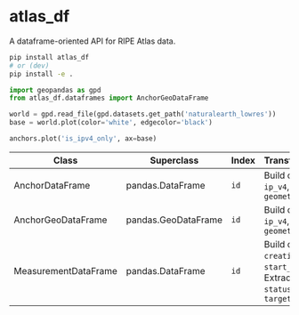 # atlas_df
 A dataframe-oriented API for RIPE Atlas data.

```bash
pip install atlas_df
# or (dev)
pip install -e .
```

```python
import geopandas as gpd
from atlas_df.dataframes import AnchorGeoDataFrame

world = gpd.read_file(gpd.datasets.get_path('naturalearth_lowres'))
base = world.plot(color='white', edgecolor='black')

anchors.plot('is_ipv4_only', ax=base)
```

Class | Superclass | Index | Transformations
------|------------|-------|----------------
AnchorDataFrame | pandas.DataFrame | `id` | Build objects for `ip_v4`, `ip_v6`, `geometry`
AnchorGeoDataFrame | pandas.GeoDataFrame | `id` | Build objects for `ip_v4`, `ip_v6`, `geometry`
MeasurementDataFrame | pandas.DataFrame | `id` | Build objects for `creation_time`, `start_time`. Extract `status`, `status_id`, `target_fqdn`